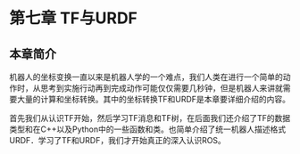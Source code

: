 # 第七章 TF与URDF
## 本章简介
机器人的坐标变换一直以来是机器人学的一个难点，我们人类在进行一个简单的动作时，从思考到实施行动再到完成动作可能仅仅需要几秒钟，但是机器人来讲就需要大量的计算和坐标转换。其中的坐标转换TF和URDF是本章要详细介绍的内容。

首先我们从认识TF开始，然后学习TF消息和TF树，在后面我们还介绍了TF的数据类型和在C++以及Python中的一些函数和类。也简单介绍了统一机器人描述格式URDF．学习了TF和URDF，我们才开始真正的深入认识ROS。